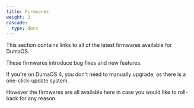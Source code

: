 ```yaml
---
title: Firmwares
weight: 2
cascade:
  type: docs
---
```


This section contains links to all of the latest firmwares available for DumaOS.

These firmwares introduce bug fixes and new features.

If you're on DumaOS 4, you don't need to manually upgrade, as there is a one-click-update system.

However the firmwares are all available here in case you would like to roll-back for any reason.